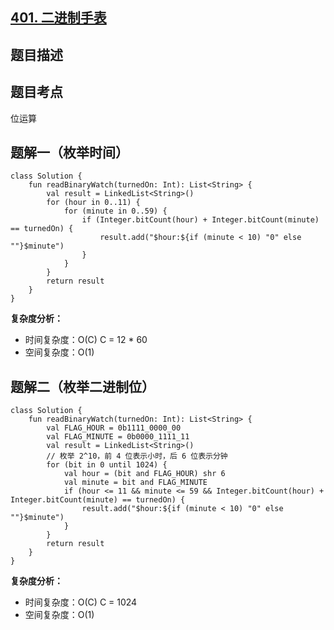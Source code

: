 ## [401. 二进制手表](https://leetcode.cn/problems/binary-watch/description/)

## 题目描述

## 题目考点

位运算

## 题解一（枚举时间）
 
```
class Solution {
    fun readBinaryWatch(turnedOn: Int): List<String> {
        val result = LinkedList<String>()
        for (hour in 0..11) {
            for (minute in 0..59) {
                if (Integer.bitCount(hour) + Integer.bitCount(minute) == turnedOn) {
                    result.add("$hour:${if (minute < 10) "0" else ""}$minute")
                }
            }
        }
        return result
    }
}
```

**复杂度分析：**

- 时间复杂度：O(C) C = 12 * 60
- 空间复杂度：O(1) 

## 题解二（枚举二进制位）
 
```
class Solution {
    fun readBinaryWatch(turnedOn: Int): List<String> {
        val FLAG_HOUR = 0b1111_0000_00
        val FLAG_MINUTE = 0b0000_1111_11
        val result = LinkedList<String>()
        // 枚举 2^10，前 4 位表示小时，后 6 位表示分钟
        for (bit in 0 until 1024) {
            val hour = (bit and FLAG_HOUR) shr 6
            val minute = bit and FLAG_MINUTE
            if (hour <= 11 && minute <= 59 && Integer.bitCount(hour) + Integer.bitCount(minute) == turnedOn) {
                result.add("$hour:${if (minute < 10) "0" else ""}$minute")
            }
        }
        return result
    }
}
```

**复杂度分析：**

- 时间复杂度：O(C) C = 1024
- 空间复杂度：O(1) 
